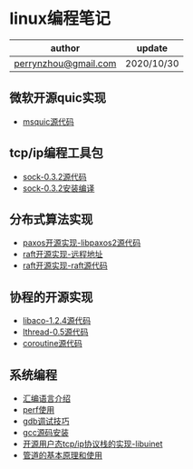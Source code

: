 # linux编程笔记

| author | update |
| ------ | ------ |
| perrynzhou@gmail.com | 2020/10/30 |

## 微软开源quic实现
- [msquic源代码](./msquic.tar.gz)



## tcp/ip编程工具包
- [sock-0.3.2源代码](./sock-0.3.2.tar.gz)
- [sock-0.3.2安装编译](./document/sock-0.3.2/sock-0.3.2源码安装.md)

## 分布式算法实现

- [paxos开源实现-libpaxos2源代码](./libpaxos2.tar.gz)
- [raft开源实现-远程地址](https://github.com/willemt/raft)
- [raft开源实现-raft源代码](./raft-v0.7.0.tar.gz)

## 协程的开源实现
- [libaco-1.2.4源代码](./libaco-1.2.4.tar)
- [lthread-0.5源代码](./llthread-0.5.tar.gz)
- [coroutine源代码](./coroutine.tar.gz)

## 系统编程
- [汇编语言介绍](./document/assembly/汇编语言基本介绍.md)
- [perf使用](./document/tools/perf使用.md)
- [gdb调试技巧](./document/gdb/gdb调试技巧.md)
- [gcc源码安装](./document/gcc/gcc8源码安装.md)
- [开源用户态tcp/ip协议栈的实现-libuinet](./libuinet.tar.gz)
- [管道的基本原理和使用](./document/interprocess/linux管道原理和使用.md)

